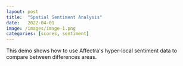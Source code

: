 ```yaml
---
layout: post
title:  "Spatial Sentiment Analysis"
date:   2022-04-01
image: /images/image-1.png
categories: [scores, sentiment]
---
```

This demo shows how to use Affectra's hyper-local sentiment data to compare between differences areas.
